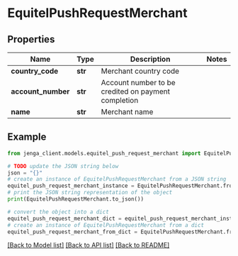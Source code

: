 # EquitelPushRequestMerchant


## Properties

Name | Type | Description | Notes
------------ | ------------- | ------------- | -------------
**country_code** | **str** | Merchant country code | 
**account_number** | **str** | Account number to be credited on payment completion | 
**name** | **str** | Merchant name | 

## Example

```python
from jenga_client.models.equitel_push_request_merchant import EquitelPushRequestMerchant

# TODO update the JSON string below
json = "{}"
# create an instance of EquitelPushRequestMerchant from a JSON string
equitel_push_request_merchant_instance = EquitelPushRequestMerchant.from_json(json)
# print the JSON string representation of the object
print(EquitelPushRequestMerchant.to_json())

# convert the object into a dict
equitel_push_request_merchant_dict = equitel_push_request_merchant_instance.to_dict()
# create an instance of EquitelPushRequestMerchant from a dict
equitel_push_request_merchant_from_dict = EquitelPushRequestMerchant.from_dict(equitel_push_request_merchant_dict)
```
[[Back to Model list]](../README.md#documentation-for-models) [[Back to API list]](../README.md#documentation-for-api-endpoints) [[Back to README]](../README.md)


